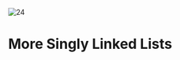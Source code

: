 ![24](https://github.com/manningstinson/holbertonschool-low_level_programming/assets/104523090/cc98ebd6-a01f-4ba8-a0e5-f8aefb58f320)
 # More Singly Linked Lists

